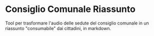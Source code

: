 # Consiglio Comunale Riassunto

Tool per trasformare l'audio delle sedute del consiglio comunale in un riassunto "consumabile" dai cittadini, in markdown.
